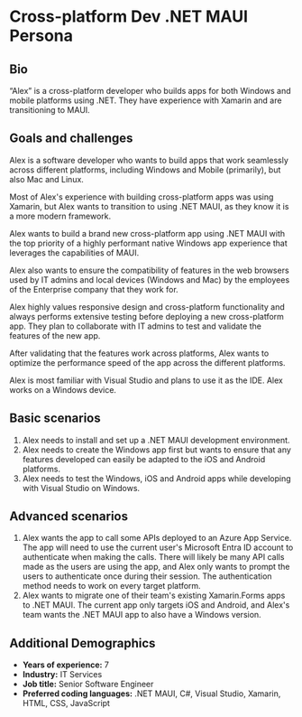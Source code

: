 # Cross-platform Dev .NET MAUI Persona

## Bio

“Alex” is a cross-platform developer who builds apps for both Windows and mobile platforms using .NET. They have experience with Xamarin and are transitioning to MAUI.

## Goals and challenges

Alex is a software developer who wants to build apps that work seamlessly across different platforms, including Windows and Mobile (primarily), but also Mac and Linux.

Most of Alex's experience with building cross-platform apps was using Xamarin, but Alex wants to transition to using .NET MAUI, as they know it is a more modern framework.

Alex wants to build a brand new cross-platform app using .NET MAUI with the top priority of a highly performant native Windows app experience that leverages the capabilities of MAUI.

Alex also wants to ensure the compatibility of features in the web browsers used by IT admins and local devices (Windows and Mac) by the employees of the Enterprise company that they work for.

Alex highly values responsive design and cross-platform functionality and always performs extensive testing before deploying a new cross-platform app. They plan to collaborate with IT admins to test and validate the features of the new app.

After validating that the features work across platforms, Alex wants to optimize the performance speed of the app across the different platforms.

Alex is most familiar with Visual Studio and plans to use it as the IDE. Alex works on a Windows device.

## Basic scenarios

1. Alex needs to install and set up a .NET MAUI development environment.
2. Alex needs to create the Windows app first but wants to ensure that any features developed can easily be adapted to the iOS and Android platforms.
3. Alex needs to test the Windows, iOS and Android apps while developing with Visual Studio on Windows.

## Advanced scenarios

1. Alex wants the app to call some APIs deployed to an Azure App Service. The app will need to use the current user's Microsoft Entra ID account to authenticate when making the calls. There will likely be many API calls made as the users are using the app, and Alex only wants to prompt the users to authenticate once during their session. The authentication method needs to work on every target platform.
2. Alex wants to migrate one of their team's existing Xamarin.Forms apps to .NET MAUI. The current app only targets iOS and Android, and Alex's team wants the .NET MAUI app to also have a Windows version.

## Additional Demographics

- **Years of experience:** 7
- **Industry:** IT Services
- **Job title:** Senior Software Engineer
- **Preferred coding languages:** .NET MAUI, C#, Visual Studio, Xamarin, HTML, CSS, JavaScript
